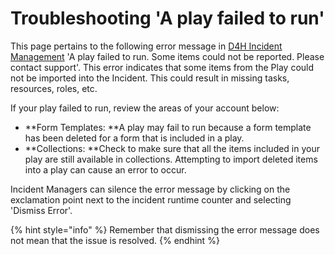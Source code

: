 # Troubleshooting 'A play failed to run'

This page pertains to the following error message in [D4H Incident Management](../getting-started.md) 'A play failed to run. Some items could not be reported. Please contact support'. This error indicates that some items from the Play could not be imported into the Incident. This could result in missing tasks, resources, roles, etc.&#x20;

If your play failed to run, review the areas of your account below:

* **Form Templates: **A play may fail to run because a form template has been deleted for a form that is included in a play.
* **Collections: **Check to make sure that all the items included in your play are still available in collections. Attempting to import deleted items into a play can cause an error to occur. &#x20;

Incident Managers can silence the error message by clicking on the exclamation point next to the incident runtime counter and selecting 'Dismiss Error'.&#x20;

{% hint style="info" %}
Remember that dismissing the error message does not mean that the issue is resolved.
{% endhint %}

